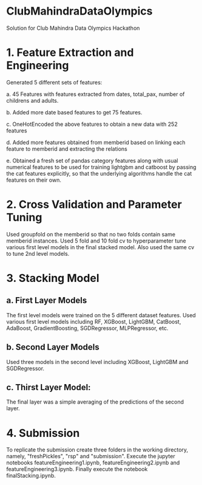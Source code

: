 # ClubMahindraDataOlympics
Solution for Club Mahindra Data Olympics Hackathon

# 1. Feature Extraction and Engineering
   Generated 5 different sets of features:
   
   a. 45 Features with features extracted from dates, total_pax, number of childrens and adults.
   
   b. Added more date based features to get 75 features.
   
   c. OneHotEncoded the above features to obtain a new data with 252 features
   
   d. Added more features obtained from memberid based on linking each feature to memberid and extracting the relations
   
   e. Obtained a fresh set of pandas category features along with usual numerical features to be used for training lightgbm and catboost by passing the cat features explicitly, so that the underlying algorithms handle the cat features on their own.
   

# 2. Cross Validation and Parameter Tuning
   Used groupfold on the memberid so that no two folds contain same memberid instances. Used 5 fold and 10 fold cv to hyperparameter tune various first level models in the final stacked model. Also used the same cv to tune 2nd level models.

# 3. Stacking Model
   ## a. First Layer Models
   The first level models were trained on the 5 different dataset features. Used various first level models including RF, XGBoost, LightGBM, CatBoost, AdaBoost, GradientBoosting, SGDRegressor, MLPRegressor, etc.

   ## b. Second Layer Models
   Used three models in the second level including XGBoost, LightGBM and SGDRegressor.

   ## c. Thirst Layer Model:
   The final layer was a simple averaging of the predictions of the second layer.

# 4. Submission
   To replicate the submission create three folders in the working directory, namely, "freshPickles", "rsp" and "submission". Execute the jupyter notebooks featureEngineering1.ipynb, featureEngineering2.ipynb and featureEngineering3.ipynb. Finally execute the notebook finalStacking.ipynb.

